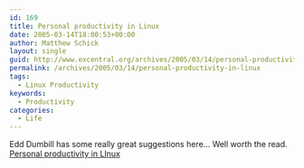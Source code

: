 ```yaml
---
id: 169
title: Personal productivity in Linux
date: 2005-03-14T18:00:53+00:00
author: Matthew Schick
layout: single
guid: http://www.excentral.org/archives/2005/03/14/personal-productivity-in-linux/
permalink: /archives/2005/03/14/personal-productivity-in-linux
tags:
  - Linux Productivity
keywords:
  - Productivity
categories:
  - Life
---
```

Edd Dumbill has some really great suggestions here... Well worth the read.
<a href="http://usefulinc.com/edd/blog/contents/2005/03/14-productivity/read">Personal productivity in LInux</a>
